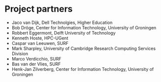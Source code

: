 # Project partners

* Jaco van Dijk, Dell Technolgies, Higher Education
* Bob Dröge, Center for Information Technology, University of Groningen
* Robbert Eggermont, Delft University of Technology
* Kenneth Hoste, HPC-UGent
* Caspar van Leeuwen, SURF
* Mark Sharpley, University of Cambridge Research Computing Services Division
* Marco Verdicchio, SURF
* Bas van der Vlies, SURF
* Henk-Jan Zilverberg, Center for Information Technology, University of Groningen
